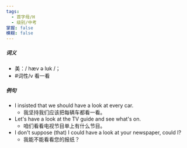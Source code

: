 ```yaml
---
tags:
  - 首字母/H
  - 级别/中考
掌握: false
模糊: false
---
```

##### 词义
- 美：/ hæv ə lʊk /；
- #词性/v  看一看
##### 例句
- I insisted that we should have a look at every car.
	- 我坚持我们应该把每辆车都看一看。
- Let's have a look at the TV guide and see what's on.
	- 咱们看看电视节目单上有什么节目。
- I don't suppose (that) I could have a look at your newspaper, could I?
	- 我能不能看看您的报纸？
